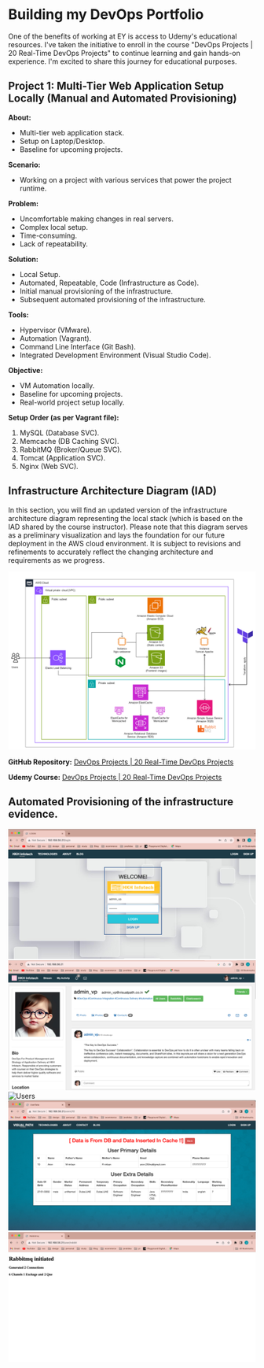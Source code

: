 # Building my DevOps Portfolio

One of the benefits of working at EY is access to Udemy's educational resources. I've taken the initiative to enroll in the course "DevOps Projects | 20 Real-Time DevOps Projects" to continue learning and gain hands-on experience. I'm excited to share this journey for educational purposes.

## Project 1: Multi-Tier Web Application Setup Locally (Manual and Automated Provisioning)

**About:**
- Multi-tier web application stack.
- Setup on Laptop/Desktop.
- Baseline for upcoming projects.

**Scenario:**
- Working on a project with various services that power the project runtime.

**Problem:**
- Uncomfortable making changes in real servers.
- Complex local setup.
- Time-consuming.
- Lack of repeatability.

**Solution:**
- Local Setup.
- Automated, Repeatable, Code (Infrastructure as Code).
- Initial manual provisioning of the infrastructure.
- Subsequent automated provisioning of the infrastructure.

**Tools:**
- Hypervisor (VMware).
- Automation (Vagrant).
- Command Line Interface (Git Bash).
- Integrated Development Environment (Visual Studio Code).

**Objective:**
- VM Automation locally.
- Baseline for upcoming projects.
- Real-world project setup locally.

**Setup Order (as per Vagrant file):**
1. MySQL (Database SVC).
2. Memcache (DB Caching SVC).
3. RabbitMQ (Broker/Queue SVC).
4. Tomcat (Application SVC).
5. Nginx (Web SVC).

## Infrastructure Architecture Diagram (IAD)

In this section, you will find an updated version of the infrastructure architecture diagram representing the local stack (which is based on the IAD shared by the course instructor). Please note that this diagram serves as a preliminary visualization and lays the foundation for our future deployment in the AWS cloud environment. It is subject to revisions and refinements to accurately reflect the changing architecture and requirements as we progress. 

![IAD](src/main//webapp/resources/Images/iad.png)

**GitHub Repository:** [DevOps Projects | 20 Real-Time DevOps Projects](https://github.com/jeraldinnemg/vprofile-project)

**Udemy Course:** [DevOps Projects | 20 Real-Time DevOps Projects](https://www.udemy.com/course/devopsprojects/)

## Automated Provisioning of the infrastructure evidence.

![Web app login](src/main//webapp/resources/Images/webapplogin.png)
![Webapp](src/main//webapp/resources/Images/webapp.png)
![Users](src/main//webapp/resources/Images/user.png)
![Db](src/main//webapp/resources/Images/db.png)
![RabbitMQ](src/main//webapp/resources/Images/rabbitmq.png)